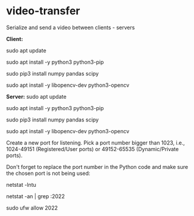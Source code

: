# video-transfer
Serialize and send a video between clients - servers

**Client:**

sudo apt update

sudo apt install -y python3 python3-pip

sudo pip3 install numpy pandas scipy

sudo apt install -y libopencv-dev python3-opencv


**Server:**
sudo apt update

sudo apt install -y python3 python3-pip

sudo pip3 install numpy pandas scipy

sudo apt install -y libopencv-dev python3-opencv


Create a new port for listening. Pick a port number bigger than 1023, i.e., 1024-49151 (Registered/User ports) or 49152-65535 (Dynamic/Private ports).

Don't forget to replace the port number in the Python code and make sure the chosen port is not being used:

netstat -lntu

netstat -an | grep :2022

sudo ufw allow 2022

